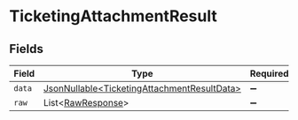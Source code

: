 # TicketingAttachmentResult


## Fields

| Field                                                                                                    | Type                                                                                                     | Required                                                                                                 | Description                                                                                              |
| -------------------------------------------------------------------------------------------------------- | -------------------------------------------------------------------------------------------------------- | -------------------------------------------------------------------------------------------------------- | -------------------------------------------------------------------------------------------------------- |
| `data`                                                                                                   | [JsonNullable\<TicketingAttachmentResultData>](../../models/components/TicketingAttachmentResultData.md) | :heavy_minus_sign:                                                                                       | N/A                                                                                                      |
| `raw`                                                                                                    | List\<[RawResponse](../../models/components/RawResponse.md)>                                             | :heavy_minus_sign:                                                                                       | N/A                                                                                                      |